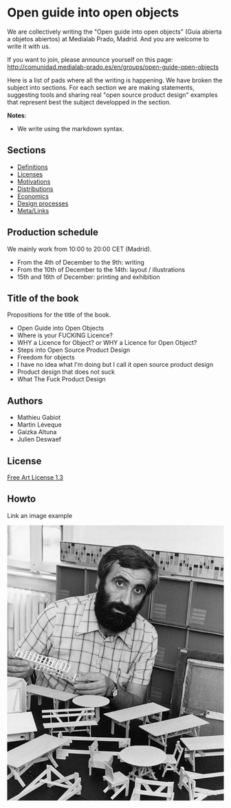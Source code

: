 Open guide into open objects
======================

We are collectively writing the "Open guide into open objects" (Guia abierta a objetos abiertos) at Medialab Prado, Madrid. And you are welcome to write it with us.

If you want to join, please announce yourself on this page:
http://comunidad.medialab-prado.es/en/groups/open-guide-open-objects

Here is a list of pads where all the writing is happening. We have broken the subject into sections. For each section we are making statements, suggesting tools and sharing real "open source product design" examples that represent best the subject developped in the section.

**Notes**: 
 - We write using the markdown syntax.

Sections
-------------

- [Definitions]( https://mathieugabiot.titanpad.com/30 )
- [Licenses]( https://mathieugabiot.titanpad.com/31 )
- [Motivations]( https://mathieugabiot.titanpad.com/32 )
- [Distributions]( https://mathieugabiot.titanpad.com/33 )
- [Economics]( https://mathieugabiot.titanpad.com/34 ) 
- [Design processes]( https://mathieugabiot.titanpad.com/35 ) 
- [Meta/Links]( https://mathieugabiot.titanpad.com/39 )


Production schedule
-----------------------------

We mainly work from 10:00 to 20:00 CET (Madrid).

 - From the 4th of December to the 9th: writing
 - From the 10th of December to the 14th: layout / illustrations
 - 15th and 16th of December: printing and exhibition

Title of the book
-----------------------
Propositions for the title of the book.

- Open Guide into Open Objects
- Where is your FUCKING Licence?
- WHY a Licence for Object? or WHY a Licence for Open Object?
- Steps into Open Source Product Design
- Freedom for objects
- I have no idea what I'm doing but I call it open source product design
- Product design that does not suck
- What The Fuck Product Design

Authors
-----------

- Mathieu Gabiot
- Martin Léveque
- Gaizka Altuna
- Julien Deswaef

License
-----------
[Free Art License 1.3](http://artlibre.org/licence/lal/en/ )

Howto
--------

Link an image example

![Enzo Mari - Public Domain](./images/Enzo_Mari_1974.jpg)

